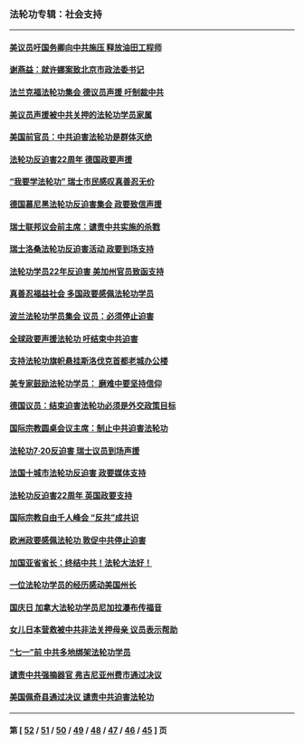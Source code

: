 ### 法轮功专辑：社会支持
---
#### [美议员吁国务卿向中共施压 释放油田工程师](../../pages/nf4386/n13233845.md?09260430) 
#### [谢燕益：就许娜案致北京市政法委书记](../../pages/nf4386/n13182701.md?09260430) 
#### [法兰克福法轮功集会 德议员声援 吁制裁中共](../../pages/nf4386/n13175975.md?09260430) 
#### [美议员声援被中共关押的法轮功学员家属](../../pages/nf4386/n13158310.md?09260430) 
#### [美国前官员：中共迫害法轮功是群体灭绝](../../pages/nf4386/n13157750.md?09260430) 
#### [法轮功反迫害22周年 德国政要声援](../../pages/nf4386/n13143632.md?09260430) 
#### [“我要学法轮功” 瑞士市民感叹真善忍无价](../../pages/nf4386/n13129633.md?09260430) 
#### [德国慕尼黑法轮功反迫害集会 政要致信声援](../../pages/nf4386/n13129148.md?09260430) 
#### [瑞士联邦议会前主席：谴责中共实施的杀戮](../../pages/nf4386/n13127336.md?09260430) 
#### [瑞士洛桑法轮功反迫害活动 政要到场支持](../../pages/nf4386/n13119398.md?09260430) 
#### [法轮功学员22年反迫害 美加州官员致函支持](../../pages/nf4386/n13118879.md?09260430) 
#### [真善忍福益社会 多国政要感佩法轮功学员](../../pages/nf4386/n13116951.md?09260430) 
#### [波兰法轮功学员集会 议员：必须停止迫害](../../pages/nf4386/n13116685.md?09260430) 
#### [全球政要声援法轮功 吁结束中共迫害](../../pages/nf4386/n13114441.md?09260430) 
#### [支持法轮功旗帜悬挂斯洛伐克首都老城办公楼](../../pages/nf4386/n13112261.md?09260430) 
#### [美专家鼓励法轮功学员： 磨难中要坚持信仰](../../pages/nf4386/n13108359.md?09260430) 
#### [德国议员：结束迫害法轮功必须是外交政策目标](../../pages/nf4386/n13109600.md?09260430) 
#### [国际宗教圆桌会议主席：制止中共迫害法轮功](../../pages/nf4386/n13108177.md?09260430) 
#### [法轮功7·20反迫害 瑞士议员到场声援](../../pages/nf4386/n13107072.md?09260430) 
#### [法国十城市法轮功反迫害 政要媒体支持](../../pages/nf4386/n13104833.md?09260430) 
#### [法轮功反迫害22周年 英国政要支持](../../pages/nf4386/n13091349.md?09260430) 
#### [国际宗教自由千人峰会 “反共”成共识](../../pages/nf4386/n13091403.md?09260430) 
#### [欧洲政要感佩法轮功 敦促中共停止迫害](../../pages/nf4386/n13090743.md?09260430) 
#### [加国亚省省长：终结中共！法轮大法好！](../../pages/nf4386/n13084394.md?09260430) 
#### [一位法轮功学员的经历感动美国州长](../../pages/nf4386/n13078953.md?09260430) 
#### [国庆日 加拿大法轮功学员尼加拉瀑布传福音](../../pages/nf4386/n13064493.md?09260430) 
#### [女儿日本营救被中共非法关押母亲 议员表示帮助](../../pages/nf4386/n13053042.md?09260430) 
#### [“七一”前 中共多地绑架法轮功学员](../../pages/nf4386/n13045655.md?09260430) 
#### [谴责中共强摘器官 弗吉尼亚州费市通过决议](../../pages/nf4386/n13040108.md?09260430) 
#### [美国佩奇县通过决议 谴责中共迫害法轮功](../../pages/nf4386/n13027185.md?09260430) 

---
#### 第 [ [52](./52.md?09260430) / [51](./51.md?09260430) / [50](./50.md?09260430) / [49](./49.md?09260430) / [48](./48.md?09260430) / [47](./47.md?09260430) / [46](./46.md?09260430) / [45](./45.md?09260430) ] 页
